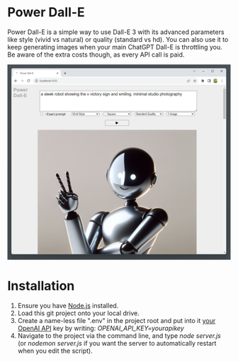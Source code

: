 # Power Dall-E
Power Dall-E is a simple way to use Dall-E 3 with its advanced parameters like style (vivid vs natural) or quality (standard vs hd). You can also use it to keep generating images when your main ChatGPT Dall-E is throttling you. Be aware of the extra costs though, as every API call is paid.

![Screenshot](screenshot.png)


# Installation

1. Ensure you have [Node.js](https://nodejs.org) installed.
2. Load this git project onto your local drive.
3. Create a name-less file ".env" in the project root and put into it [your OpenAI API](https://platform.openai.com/api-keys) key by writing: _OPENAI_API_KEY=yourapikey_
4. Navigate to the project via the command line, and type *node server.js* (or *nodemon server.js* if you want the server to automatically restart when you edit the script).
